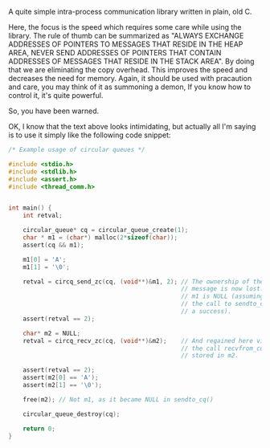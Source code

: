 A quite simple intra-process communication library written in
plain, old C.

Here, the focus is the speed which requires some care while
using the library. The rule of thumb can be summarized as
"ALWAYS EXCHANGE ADDRESSES OF POINTERS TO MESSAGES THAT
RESIDE IN THE HEAP AREA, NEVER SEND ADDRESSES OF POINTERS
THAT CONTAIN ADDRESSES OF MESSAGES THAT RESIDE IN THE STACK
AREA". By doing that we are eliminating the copy overhead.
This improves the speed and decreases the need for memory.
Again, it should be used with pracaution and care, you may
think of it as summoning a demon, If you know how to control
it, it's quite powerful.

So, you have been warned.

OK, I know that the text above looks intimidating, but
actually all I'm saying is to use it simply like the
following code snippet:

```c
/* Example usage of circular queues */

#include <stdio.h>
#include <stdlib.h>
#include <assert.h>
#include <thread_comm.h>


int main() {
    int retval;

    circular_queue* cq = circular_queue_create(1);
    char * m1 = (char*) malloc(2*sizeof(char));
    assert(cq && m1);

    m1[0] = 'A';
    m1[1] = '\0';

    retval = circq_send_zc(cq, (void**)&m1, 2); // The ownership of the
                                                // message is now lost.
                                                // m1 is NULL (assuming
                                                // the call to sendto_cq
                                                // a success).
    assert(retval == 2);

    char* m2 = NULL;
    retval = circq_recv_zc(cq, (void**)&m2);    // And regained here via
                                                // the call recvfrom_cq
                                                // stored in m2.

    assert(retval == 2);
    assert(m2[0] == 'A');
    assert(m2[1] == '\0');

    free(m2); // Not m1, as it became NULL in sendto_cq()

    circular_queue_destroy(cq);

    return 0;
}
```
